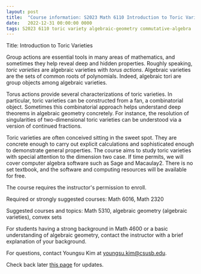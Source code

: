 ```yaml
---
layout: post
title:  "Course information: S2023 Math 6110 Introduction to Toric Varieties"
date:   2022-12-31 00:00:00 0000
tags: S2023 6110 toric variety algebraic-geometry commutative-algebra
---
```

Title: Introduction to Toric Varieties 

Group actions are essential tools in many areas of mathematics, and sometimes they help reveal deep and hidden properties. Roughly speaking, *toric varieties* are algebraic varieties with *torus actions*. Algebraic varieties are the sets of common roots of polynomials. Indeed, algebraic tori are group objects among algebraic varieties. <!-- more -->

Torus actions provide several characterizations of toric varieties. In particular, toric varieties can be constructed from a fan, a combinatorial object. Sometimes this combinatorial approach helps understand deep theorems in algebraic geometry concretely. For instance, the resolution of singularities of two-dimensional toric varieties can be understood via a version of continued fractions. 

Toric varieties are often conceived sitting in the sweet spot. They are concrete enough to carry out explicit calculations and sophisticated enough to demonstrate general properties. The course aims to study toric varieties with special attention to the dimension two case. If time permits, we will cover computer algebra software such as Sage and Macaulay2. There is no set textbook, and the software and computing resources will be available for free.

The course requires the instructor's permission to enroll. 

Required or strongly suggested courses: Math 6016, Math 2320   
    
Suggested courses and topics: Math 5310, algebraic geometry (algebraic varieties), convex sets

For students having a strong background in Math 4600 or a basic understanding of algebraic geometry, contact the instructor with a brief explanation of your background. 

For questions, contact Youngsu Kim at [youngsu.kim@csusb.edu](youngsu.kim@csusb.edu).
  
Check back later [this page](https://youngsukim-csusb.github.io/CSUSB-Math-This-Week/2022/12/31/S2023-Math6110.html) for updates.